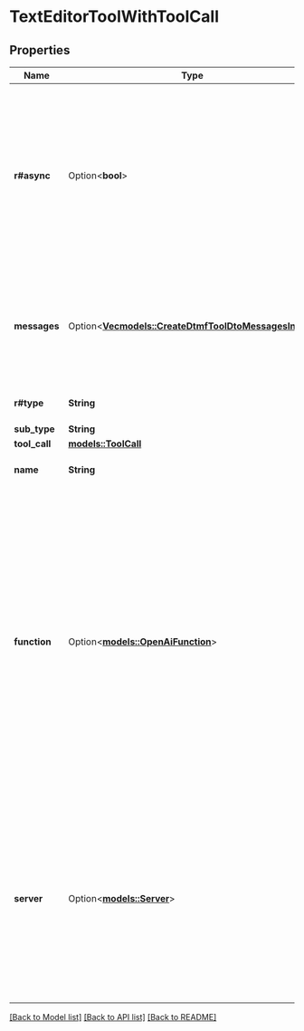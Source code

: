 # TextEditorToolWithToolCall

## Properties

Name | Type | Description | Notes
------------ | ------------- | ------------- | -------------
**r#async** | Option<**bool**> | This determines if the tool is async.  If async, the assistant will move forward without waiting for your server to respond. This is useful if you just want to trigger something on your server.  If sync, the assistant will wait for your server to respond. This is useful if want assistant to respond with the result from your server.  Defaults to synchronous (`false`). | [optional]
**messages** | Option<[**Vec<models::CreateDtmfToolDtoMessagesInner>**](CreateDtmfToolDTO_messages_inner.md)> | These are the messages that will be spoken to the user as the tool is running.  For some tools, this is auto-filled based on special fields like `tool.destinations`. For others like the function tool, these can be custom configured. | [optional]
**r#type** | **String** | The type of tool. \"textEditor\" for Text Editor tool. | 
**sub_type** | **String** | The sub type of tool. | 
**tool_call** | [**models::ToolCall**](ToolCall.md) |  | 
**name** | **String** | The name of the tool, fixed to 'str_replace_editor' | [default to StrReplaceEditor]
**function** | Option<[**models::OpenAiFunction**](OpenAIFunction.md)> | This is the function definition of the tool.  For `endCall`, `transferCall`, and `dtmf` tools, this is auto-filled based on tool-specific fields like `tool.destinations`. But, even in those cases, you can provide a custom function definition for advanced use cases.  An example of an advanced use case is if you want to customize the message that's spoken for `endCall` tool. You can specify a function where it returns an argument \"reason\". Then, in `messages` array, you can have many \"request-complete\" messages. One of these messages will be triggered if the `messages[].conditions` matches the \"reason\" argument. | [optional]
**server** | Option<[**models::Server**](Server.md)> | This is the server that will be hit when this tool is requested by the model.  All requests will be sent with the call object among other things. You can find more details in the Server URL documentation.  This overrides the serverUrl set on the org and the phoneNumber. Order of precedence: highest tool.server.url, then assistant.serverUrl, then phoneNumber.serverUrl, then org.serverUrl. | [optional]

[[Back to Model list]](../README.md#documentation-for-models) [[Back to API list]](../README.md#documentation-for-api-endpoints) [[Back to README]](../README.md)


